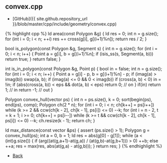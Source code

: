 ## convex.cpp

- [GitHub]({{ site.github.repository_url }}/blob/master/cpp/include/geometry/convex.cpp)

{% highlight cpp %}
ld area(const Polygon &g) {
  ld res = 0;
  int n = g.size();
  for (int i = 0; i < n; ++i)
    res += cross(g[i], g[(i+1)%n]);
  return res / 2;
}

bool is_polygon(const Polygon &g, Segment s) {
  int n = g.size();
  for (int i = 0; i < n; i++) {
    Point a = g[i], b = g[(i+1)%n];
    if (isis_ss(s, Segment(a, b))) return true;
  }
  return false;
}

int is_in_polygon(const Polygon &g, Point p) {
  bool in = false;
  int n = g.size();
  for (int i = 0; i < n; i++) {
    Point a = g[i] - p, b = g[(i+1)%n] - p;
    if (imag(a) > imag(b)) swap(a, b);
    if (imag(a) <= 0 && 0 < imag(b))
      if (cross(a, b) < 0) in = !in;
    if (abs(cross(a, b)) < eps && dot(a, b) < eps) return 0; // on
  }
  if(in) return 1; // in
  return -1; // out
}

Polygon convex_hull(vector<Point> ps) {
  int n = ps.size(), k = 0;
  sort(begin(ps), end(ps), comp);
  Polygon ch(2 * n);
  for (int i = 0; i < n; ch[k++] = ps[i++])
    while (k >= 2 && ccw(ch[k - 2], ch[k - 1], ps[i]) <= 0) --k;
  for (int i = n - 2, t = k + 1; i >= 0; ch[k++] = ps[i--])
    while (k >= t && ccw(ch[k - 2], ch[k - 1], ps[i]) <= 0) --k;
  ch.resize(k - 1);
  return ch;
}

ld max_distance(const vector<Point> &ps) {
  assert (ps.size() > 1);
  Polygon g = convex_hull(ps);
  int a = 0, b = 1;
  ld res = abs(g[0] - g[1]);
  while (a < (int)g.size()) {
    if (arg((at(g,a+1)-at(g,a)) / (at(g,b)-at(g,b+1))) > 0) ++b; else ++a;
    res = max(res, abs(at(g,a) - at(g,b)));
  }
  return res;
}
{% endhighlight %}

- [Back](../../../..)

